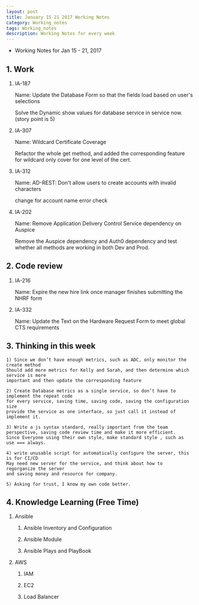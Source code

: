 ```yaml
---
layout: post
title: January 15-21 2017 Working Notes
category: Working_notes
tags: Working_notes
description: Working Notes for every week
---
```


- Working Notes for Jan 15 - 21, 2017

## 1. Work
1) IA-187

	Name: Update the Database Form so that the fields load based on user's selections

	Solve the Dynamic show values for database service in service now.(story point is 5)

2) IA-307

	Name: Wildcard Certificate Coverage

	Refactor the whole get method, and added the corresponding feature for wildcard only cover for one level of the cert.

3) IA-312

	Name: AD-REST: Don't allow users to create accounts with invalid characters

	change for account name error check

4) IA-202 

	Name: Remove Application Delivery Control Service dependency on Auspice

	Remove the Auspice dependency and Auth0 dependency and test whether all methods are working in both Dev and Prod.


## 2. Code review

1) IA-216

	Name: Expire the new hire link once manager finishes submitting the NHRF form

2) IA-332

	Name: Update the Text on the Hardware Request Form to meet global CTS requirements 

## 3. Thinking in this week

	1) Since we don’t have enough metrics, such as ADC, only monitor the create method
	Should add more metrics for Kelly and Sarah, and then determine which service is more 
	important and then update the corresponding feature

	2) Create Database metrics as a single service, so don’t have to implement the repeat code 
	for every service, saving time, saving code, saving the configuration size
	provide the service as one interface, so just call it instead of implement it.

	3) Write a js syntax standard, really important from the team perspective, saving code review time and make it more efficient.
	Since Everyone using their own style, make standard style , such as use === always.

	4) write unusable script for automatically configure the server, this is for CI/CD
	May need new server for the service, and think about how to regorganize the server
	and saving money and resource for company.

	5) Asking for trust, I know my own code better.

## 4. Knowledge Learning (Free Time)

1) Ansible

	1. Ansible Inventory and Configuration

	2. Ansible Module

	3. Ansible Plays and PlayBook

2) AWS

	1. IAM

	2. EC2

	3. Load Balancer
